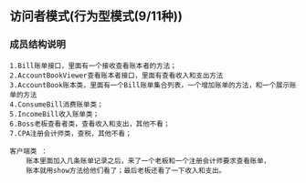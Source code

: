 


## 访问者模式(行为型模式(9/11种))

### 成员结构说明
	
	1.Bill账单接口，里面有一个接收查看账本者的方法；
	2.AccountBookViewer查看账本者接口，里面有查看收入和支出方法
	3.AccountBook账本类，里面有一个Bill账单集合列表，一个增加账单的方法，和一个展示账单的方法
	4.ConsumeBill消费账单类；
	5.IncomeBill收入账单类；
	6.Boss老板查看者类，查看收入和支出，其他不看；
	7.CPA注册会计师类，查税，其他不看；
	
	客户端类 ： 
		账本里面加入几条账单记录之后，来了一个老板和一个注册会计师要求查看账单，
		账本就用show方法给他们看了；最后老板还看了一下收入和支出。
